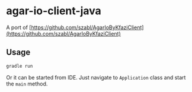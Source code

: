 agar-io-client-java
===================

A port of [https://github.com/szabl/AgarIoByKfaziClient](https://github.com/szabl/AgarIoByKfaziClient)

## Usage
```bash
gradle run
```

Or it can be started from IDE. Just navigate to ```Application``` class and start the ```main``` method.